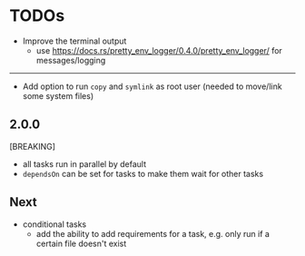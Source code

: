 # TODOs

- Improve the terminal output
  - use https://docs.rs/pretty_env_logger/0.4.0/pretty_env_logger/ for messages/logging

---

- Add option to run `copy` and `symlink` as root user (needed to move/link some system files)

## 2.0.0

[BREAKING]

- all tasks run in parallel by default
- `dependsOn` can be set for tasks to make them wait for other tasks

## Next

- conditional tasks
  - add the ability to add requirements for a task, e.g. only run if a certain file doesn't exist

